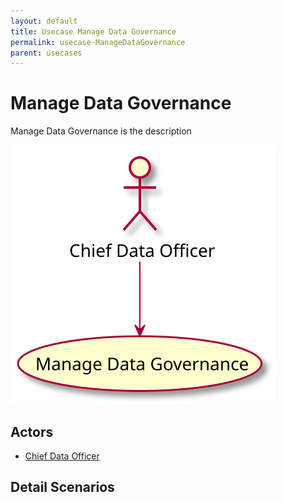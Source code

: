 ```yaml
---
layout: default
title: Usecase Manage Data Governance
permalink: usecase-ManageDataGovernance
parent: usecases
---
```


# Manage Data Governance

Manage Data Governance is the description

![Activities Diagram](./activities.svg)

## Actors

* [Chief Data Officer](actor-cdo)


## Detail Scenarios


  

